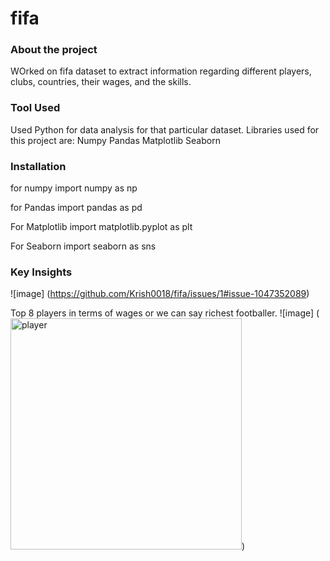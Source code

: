 # fifa
### About the project
WOrked on fifa dataset to extract information regarding different players, clubs, countries, their wages, and the skills.

### Tool Used
Used Python for data analysis for that particular dataset. Libraries used for this project are:
Numpy
Pandas
Matplotlib
Seaborn


### Installation
for numpy
import numpy as np  

for Pandas
import pandas as pd

For Matplotlib
import matplotlib.pyplot as plt

For Seaborn
import seaborn as sns

### Key Insights
![image] (https://github.com/Krish0018/fifa/issues/1#issue-1047352089)

Top 8 players in terms of wages or we can say richest footballer.
![image] (<img width="370" alt="player" src="https://user-images.githubusercontent.com/69238621/140738014-f2140325-002d-457a-923b-bd6f48319316.PNG">)

